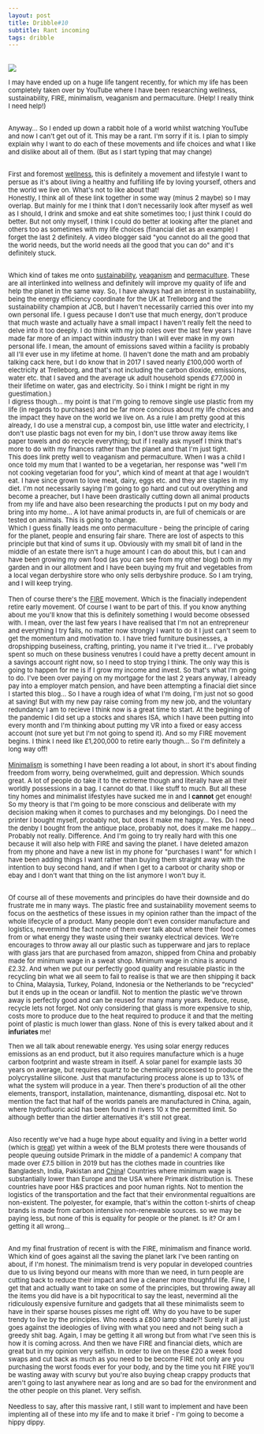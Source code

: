 ```yaml
---
layout: post
title: Dribble#10
subtitle: Rant incoming
tags: dribble 
---
```


<div class="text-center">
  <br/>
  <img src="{{ site.baseurl }}/img/dribble10.JPG" />
</div>


<div class="text-left">
<div class="boxed">
  <font size="2">
 
I may have ended up on a huge life tangent recently, for which my life has been completely taken over by YouTube where I have been researching wellness, sustainability, FIRE, minimalism, veaganism and permaculture. (Help! I really think I need help!)<br><br>

Anyway... So I ended up down a rabbit hole of a world whilst watching YouTube and now I can't get out of it. This may be a rant. I'm sorry if it is. I plan to simply explain why I want to do each of these movements and life choices and what I like and dislike about all of them. (But as I start typing that may change)<br><br>

First and foremost <u>wellness</u>, this is definitely a movement and lifestyle I want to persue as it's about living a healthy and fulfilling life by loving yourself, others and the world we live on. What's not to like about that! <br> Honestly, I think all of these link together in some way (minus 2 maybe) so I may overlap. But mainly for me I think that I don't necessarily look after myself as well as I should, I drink and smoke and eat shite sometimes too; I just think I could do better. But not only myself, I think I could do better at looking after the planet and others too as sometimes with my life choices (financial diet as an example) I forget the last 2 definitely. A video blogger said "you cannot do all the good that the world needs, but the world needs all the good that you can do" and it's definitely stuck. <br><br>

Which kind of takes me onto <u>sustainability</u>, <u>veaganism</u> and <u>permaculture</u>. These are all interlinked into wellness and definitely will improve my quality of life and help the planet in the same way. So, I have always had an interest in sustainability, being the energy efficiency coordinate for the UK at Trelleborg and the sustainability champion at JCB, but I haven't necessarily carried this over into my own personal life. I guess pecause I don't use that much energy, don't produce that much waste and actually have a small impact I haven't really felt the need to delve into it too deeply. I do think with my job roles over the last few years I have made far more of an impact within industry than I will ever make in my own personal life. I mean, the amount of emissions saved within a facility is probably all I'll ever use in my lifetime at home. (I haven't done the math and am probably talking cack here, but I do know that in 2017 I saved nearly £100,000 worth of electricity at Trelleborg, and that's not including the carbon dioxide, emissions, water etc. that I saved and the average uk adult household spends £77,000 in their lifetime on water, gas and electricity. So i think I might be right in my guestimation.)<br>I digress though... my point is that I'm going to remove single use plastic from my life (in regards to purchases) and be far more concious about my life choices and the impact they have on the world we live on. As a rule I am pretty good at this already, I do use a menstral cup, a compost bin, use little water and electricity, I don't use plastic bags not even for my bin, I don't use throw away items like paper towels and do recycle everything; but if I really ask myself I think that's more to do with my finances rather than the planet and that I'm just tight.<br>This does link pretty well to veaganism and permaculture. When I was a child I once told my mum that I wanted to be a vegetarian, her response was "well I'm not cooking vegetarian food for you", which kind of meant at that age I wouldn't eat. I have since grown to love meat, dairy, eggs etc. and they are staples in my diet. I'm not necessarily saying I'm going to go hard and cut out overything and become a preacher, but I have been drastically cutting down all animal products from my life and have also been researching the products I put on my body and bring into my home... A lot have animal products in, are full of chemicals or are tested on animals. This is going to change. <br> Which I guess finally leads me onto permaculture - being the principle of caring for the planet, people and ensuring fair share. There are lost of aspects to this principle but that kind of sums it up. Obviously with my small bit of land in the middle of an estate there isn't a huge amount I can do about this, but I can and have been growing my own food (as you can see from my other blog) both in my garden and in our allotment and I have been buying my fruit and vegetables from a local vegan derbyshire store who only sells derbyshire produce. So I am trying, and I will keep trying. 
<br><br>
Then of course there's the <u>FIRE</u> movement. Which is the finacially independent retire early movement. Of course I want to be part of this. If you know anything about me you'll know that this is definitely something I would become obsessed with. I mean, over the last few years I have realised that I'm not an entrepreneur and everything I try fails, no matter now strongly I want to do it I just can't seem to get the momentum and motivation to. I have tried furniture businesses, a dropshipping buseiness, crafting, printing, you name it I've tried it... I've probably spent so much on these business venutres I could have a pretty decent amount in a savings account right now, so I need to stop trying I think. The only way this is going to happen for me is if I grow my income and invest. So that's what I'm going to do. I've been over paying on my mortgage for the last 2 years anyway, I already pay into a employer match pension, and have been attempting a finacial diet since I started this blog... So I have a rough idea of what I'm doing, I'm just not so good at saving! But with my new pay raise coming from my new job, and the voluntary redundancy I am to recieve I think now is a great time to start. At the begining of the pandemic I did set up a stocks and shares ISA, which I have been putting into every month and I'm thinking about putting my VR into a fixed or easy access account (not sure yet but I'm not going to spend it). And so my FIRE movement begins. I think I need like £1,200,000 to retire early though... So I'm definitely a long way off!
<br><br>
<u>Minimalism</u> is something I have been reading a lot about, in short it's about finding freedom from worry, being overwhelmed, guilt and depression. Which sounds great. A lot of people do take it to the extreme though and literally have all their worldly possessions in a bag. I cannot do that. I like stuff to much. But all these tiny homes and minimalist lifestyles have sucked me in and I <b>cannot</b> get enough! So my theory is that I'm going to be more conscious and deliberate with my decision making when it comes to purchases and my belongings. Do I need the printer I bought myself, probably not, but does it make me happy... Yes. Do I need the denby I bought from the antique place, probably not, does it make me happy... Probably not really. Difference. And I'm going to try really hard with this one because it will also help with FIRE and saving the planet. I have deleted amazon from my phone and have a new list in my phone for "purchases I want" for which I have been adding things I want rather than buying them straight away with the intention to buy second hand, and if when I get to a carboot or charity shop or ebay and I don't want that thing on the list anymore I won't buy it. <br><br>

Of course all of these movements and principles do have their downside and do frustrate me in many ways. The plastic free and sustainability movement seems to focus on the aesthetics of these issues in my opinion rather than the impact of the whole lifecycle of a product. Many people don't even consider manufacture and logistics, nevermind the fact none of them ever talk about where their food comes from or what energy they waste using their swanky electrical devices. We're encourages to throw away all our plastic such as tupperware and jars to replace with glass jars that are purchased from amazon, shipped from China and probably made for minimum wage in a sweat shop. Minimum wage in china is around £2.32. And when we put our perfectly good quality and resulable plastic in the recycling bin what we all seem to fail to realise is that we are then shipping it back to China, Malaysia, Turkey, Poland, Indonesia or the Netherlands to be "recycled" but it ends up in the ocean or landfill. Not to mention the plastic we've thrown away is perfectly good and can be reused for many many years. Reduce, reuse, recycle lets not forget. Not only considering that glass is more expensive to ship, costs more to produce due to the heat required to produce it and that the melting point of plastic is much lower than glass. None of this is every talked about and it <b> infuriates </b> me!<br>

Then we all talk about renewable energy. Yes using solar energy reduces emissions as an end product, but it also requires manufacture which is a huge carbon footprint and waste stream in itself. A solar panel for example lasts 30 years on average, but requires quartz to be chemically processed to produce the polycrystalline silicone. Just that manufacturing process alone is up to 13% of what the system will produce in a year. Then there's production of all the other elements, transport, installation, maintenance, dismantling, disposal etc. Not to mention the fact that half of the worlds panels are manufactured in China, again, where hydrofluoric acid has been found in rivers 10 x the permitted limit. So although better than the dirtier alternatives it's still not great. <br><br>

Also recently we've had a huge hype about equality and living in a better world (which is <u>great</u>) yet within a week of the BLM protests there were thousands of people queuing outside Primark in the middle of a pandemic! A company that made over £7.5 billion in 2019 but has the clothes made in countries like Bangladesh, India, Pakistan and <u> China</u>! Countries where minimum wage is substantially lower than Europe and the USA where Primark distribution is. These countries have poor H&S practices and poor human rights. Not to mention the logistics of the transportation and the fact that their environmental regualtions are non-existent. The polyester, for example, that's within the cotton t-shirts of cheap brands is made from carbon intensive non-renewable sources. so we may be paying less, but none of this is equality for people or the planet. Is it? Or am I getting it all wrong... <br><br>

And my final frustration of recent is with the FIRE, minimalism and finance world. Which kind of goes against all the saving the planet lark I've been ranting on about, if I'm honest. The minimalism trend is very popular in developed countries due to us living beyond our means with more than we need, in turn people are cutting back to reduce their impact and live a cleaner more thoughful life. Fine, I get that and actually want to take on some of the principles, but throwing away all the items you did have is a bit hypocritical to say the least, nevermind all the ridiculously expensive furniture and gadgets that all these minimalists seem to have in their sparse houses pisses me right off. Why do you have to be super trendy to live by the principles. Who needs a £800 lamp shade?! Surely it all just goes against the ideologies of living with what you need and not being such a greedy shit bag. Again, I may be getting it all wrong but from what I've seen this is how it is coming across. And then we have FIRE and financial diets, which are great but in my opinion very selfish. In order to live on these £20 a week food swaps and cut back as much as you need to be become FIRE not only are you purchasing the worst foods ever for your body, and by the time you hit FIRE you'll be wasting away with scurvy but you're also buying cheap crappy products that aren't going to last anywhere near as long and are so bad for the environment and the other people on this planet. Very selfish. 
<br><br>
Needless to say, after this massive rant, I still want to implement and have been implenting all of these into my life and to make it brief - I'm going to become a hippy dippy. 

</font>
    <br><br>
